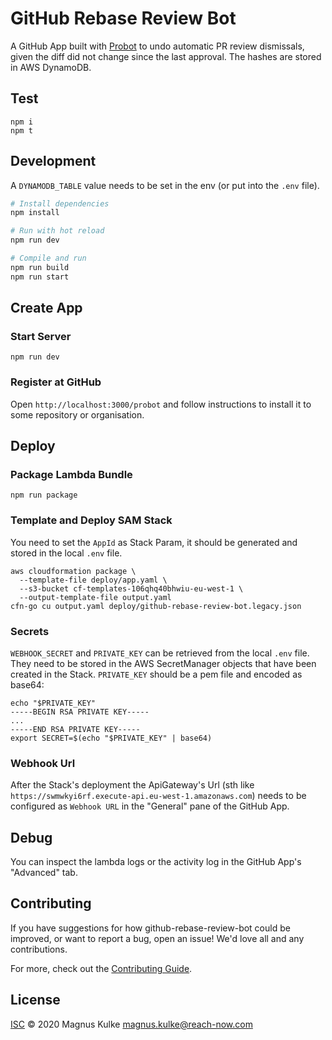 # GitHub Rebase Review Bot

A GitHub App built with [Probot](https://github.com/probot/probot) to undo automatic PR review dismissals, given the diff did not change since the last approval. The hashes are stored in AWS DynamoDB.

## Test

```
npm i
npm t
```

## Development

A `DYNAMODB_TABLE` value needs to be set in the env (or put into the `.env` file).

```sh
# Install dependencies
npm install

# Run with hot reload
npm run dev

# Compile and run
npm run build
npm run start
```

## Create App

### Start Server

```
npm run dev
```

### Register at GitHub

Open `http://localhost:3000/probot` and follow instructions to install it to some repository or organisation.

## Deploy

### Package Lambda Bundle

```
npm run package
```

### Template and Deploy SAM Stack

You need to set the `AppId` as Stack Param, it should be generated and stored in the local `.env` file.

```
aws cloudformation package \
  --template-file deploy/app.yaml \
  --s3-bucket cf-templates-106qhq40bhwiu-eu-west-1 \
  --output-template-file output.yaml
cfn-go cu output.yaml deploy/github-rebase-review-bot.legacy.json
```

### Secrets

`WEBHOOK_SECRET` and `PRIVATE_KEY` can be retrieved from the local `.env` file. They need to be stored in the AWS SecretManager objects that have been created in the Stack. `PRIVATE_KEY` should be a pem file and encoded as base64:

```
echo "$PRIVATE_KEY"
-----BEGIN RSA PRIVATE KEY-----
...
-----END RSA PRIVATE KEY-----
export SECRET=$(echo "$PRIVATE_KEY" | base64)
```

### Webhook Url

After the Stack's deployment the ApiGateway's Url (sth like `https://swmwkyi6rf.execute-api.eu-west-1.amazonaws.com`) needs to be configured as `Webhook URL` in the "General" pane of the GitHub App.

## Debug

You can inspect the lambda logs or the activity log in the GitHub App's "Advanced" tab.

## Contributing

If you have suggestions for how github-rebase-review-bot could be improved, or want to report a bug, open an issue! We'd love all and any contributions.

For more, check out the [Contributing Guide](CONTRIBUTING.md).

## License

[ISC](LICENSE) © 2020 Magnus Kulke <magnus.kulke@reach-now.com>

